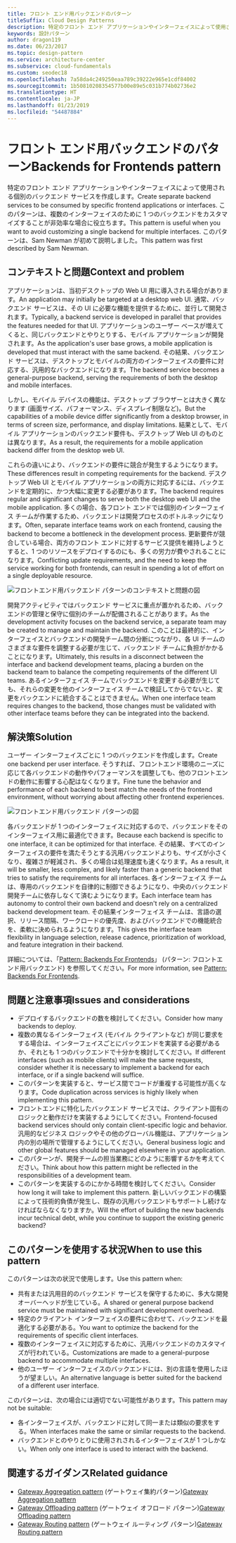 ```yaml
---
title: フロント エンド用バックエンドのパターン
titleSuffix: Cloud Design Patterns
description: 特定のフロント エンド アプリケーションやインターフェイスによって使用される個別のバックエンド サービスを作成します。
keywords: 設計パターン
author: dragon119
ms.date: 06/23/2017
ms.topic: design-pattern
ms.service: architecture-center
ms.subservice: cloud-fundamentals
ms.custom: seodec18
ms.openlocfilehash: 7a58da4c249250eaa789c39222e965e1cdf84002
ms.sourcegitcommit: 1b50810208354577b00e89e5c031b774b02736e2
ms.translationtype: HT
ms.contentlocale: ja-JP
ms.lasthandoff: 01/23/2019
ms.locfileid: "54487884"
---
```

# <a name="backends-for-frontends-pattern"></a><span data-ttu-id="e5f82-104">フロント エンド用バックエンドのパターン</span><span class="sxs-lookup"><span data-stu-id="e5f82-104">Backends for Frontends pattern</span></span>

<span data-ttu-id="e5f82-105">特定のフロント エンド アプリケーションやインターフェイスによって使用される個別のバックエンド サービスを作成します。</span><span class="sxs-lookup"><span data-stu-id="e5f82-105">Create separate backend services to be consumed by specific frontend applications or interfaces.</span></span> <span data-ttu-id="e5f82-106">このパターンは、複数のインターフェイスのために 1 つのバックエンドをカスタマイズすることが非効率な場合に役立ちます。</span><span class="sxs-lookup"><span data-stu-id="e5f82-106">This pattern is useful when you want to avoid customizing a single backend for multiple interfaces.</span></span> <span data-ttu-id="e5f82-107">このパターンは、Sam Newman が初めて説明しました。</span><span class="sxs-lookup"><span data-stu-id="e5f82-107">This pattern was first described by Sam Newman.</span></span>

## <a name="context-and-problem"></a><span data-ttu-id="e5f82-108">コンテキストと問題</span><span class="sxs-lookup"><span data-stu-id="e5f82-108">Context and problem</span></span>

<span data-ttu-id="e5f82-109">アプリケーションは、当初デスクトップの Web UI 用に導入される場合があります。</span><span class="sxs-lookup"><span data-stu-id="e5f82-109">An application may initially be targeted at a desktop web UI.</span></span> <span data-ttu-id="e5f82-110">通常、バックエンド サービスは、その UI に必要な機能を提供するために、並行して開発されます。</span><span class="sxs-lookup"><span data-stu-id="e5f82-110">Typically, a backend service is developed in parallel that provides the features needed for that UI.</span></span> <span data-ttu-id="e5f82-111">アプリケーションのユーザー ベースが増えてくると、同じバックエンドとやりとりする、モバイル アプリケーションが開発されます。</span><span class="sxs-lookup"><span data-stu-id="e5f82-111">As the application's user base grows, a mobile application is developed that must interact with the same backend.</span></span> <span data-ttu-id="e5f82-112">その結果、バックエンド サービスは、デスクトップとモバイルの両方のインターフェイスの要件に対応する、汎用的なバックエンドになります。</span><span class="sxs-lookup"><span data-stu-id="e5f82-112">The backend service becomes a general-purpose backend, serving the requirements of both the desktop and mobile interfaces.</span></span>

<span data-ttu-id="e5f82-113">しかし、モバイル デバイスの機能は、デスクトップ ブラウザーとは大きく異なります (画面サイズ、パフォーマンス、ディスプレイ制限など)。</span><span class="sxs-lookup"><span data-stu-id="e5f82-113">But the capabilities of a mobile device differ significantly from a desktop browser, in terms of screen size, performance, and display limitations.</span></span> <span data-ttu-id="e5f82-114">結果として、モバイル アプリケーションのバックエンド要件も、デスクトップ Web UI のものとは異なります。</span><span class="sxs-lookup"><span data-stu-id="e5f82-114">As a result, the requirements for a mobile application backend differ from the desktop web UI.</span></span>

<span data-ttu-id="e5f82-115">これらの違いにより、バックエンドの要件に競合が発生するようになります。</span><span class="sxs-lookup"><span data-stu-id="e5f82-115">These differences result in competing requirements for the backend.</span></span> <span data-ttu-id="e5f82-116">デスクトップ Web UI とモバイル アプリケーションの両方に対応するには、バックエンドを定期的に、かつ大幅に変更する必要があります。</span><span class="sxs-lookup"><span data-stu-id="e5f82-116">The backend requires regular and significant changes to serve both the desktop web UI and the mobile application.</span></span> <span data-ttu-id="e5f82-117">多くの場合、各フロント エンドでは個別のインターフェイス チームが作業するため、バックエンドは開発プロセスのボトルネックになります。</span><span class="sxs-lookup"><span data-stu-id="e5f82-117">Often, separate interface teams work on each frontend, causing the backend to become a bottleneck in the development process.</span></span> <span data-ttu-id="e5f82-118">更新要件が競合している場合、両方のフロント エンドに対するサービス提供を維持しようとすると、1 つのリソースをデプロイするのにも、多くの労力が費やされることになります。</span><span class="sxs-lookup"><span data-stu-id="e5f82-118">Conflicting update requirements, and the need to keep the service working for both frontends, can result in spending a lot of effort on a single deployable resource.</span></span>

![フロントエンド用バックエンド パターンのコンテキストと問題の図](./_images/backend-for-frontend.png)

<span data-ttu-id="e5f82-120">開発アクティビティではバックエンド サービスに重点が置かれるため、バックエンドの管理と保守に個別のチームが配備されることがあります。</span><span class="sxs-lookup"><span data-stu-id="e5f82-120">As the development activity focuses on the backend service, a separate team may be created to manage and maintain the backend.</span></span> <span data-ttu-id="e5f82-121">このことは最終的に、インターフェイスとバックエンドの開発チーム間の分断につながり、各 UI チームのさまざまな要件を調整する必要が生じて、バックエンド チームに負担がかかることになります。</span><span class="sxs-lookup"><span data-stu-id="e5f82-121">Ultimately, this results in a disconnect between the interface and backend development teams, placing a burden on the backend team to balance the competing requirements of the different UI teams.</span></span> <span data-ttu-id="e5f82-122">あるインターフェイス チームでバックエンドを変更する必要が生じても、それらの変更を他のインターフェイス チームで検証してからでないと、変更をバックエンドに統合することはできません。</span><span class="sxs-lookup"><span data-stu-id="e5f82-122">When one interface team requires changes to the backend, those changes must be validated with other interface teams before they can be integrated into the backend.</span></span>

## <a name="solution"></a><span data-ttu-id="e5f82-123">解決策</span><span class="sxs-lookup"><span data-stu-id="e5f82-123">Solution</span></span>

<span data-ttu-id="e5f82-124">ユーザー インターフェイスごとに 1 つのバックエンドを作成します。</span><span class="sxs-lookup"><span data-stu-id="e5f82-124">Create one backend per user interface.</span></span> <span data-ttu-id="e5f82-125">そうすれば、フロントエンド環境のニーズに応じて各バックエンドの動作やパフォーマンスを調整しても、他のフロントエンドの動作に影響する心配はなくなります。</span><span class="sxs-lookup"><span data-stu-id="e5f82-125">Fine tune the behavior and performance of each backend to best match the needs of the frontend environment, without worrying about affecting other frontend experiences.</span></span>

![フロントエンド用バックエンド パターンの図](./_images/backend-for-frontend-example.png)

<span data-ttu-id="e5f82-127">各バックエンドが 1 つのインターフェイスに対応するので、バックエンドをそのインターフェイス用に最適化できます。</span><span class="sxs-lookup"><span data-stu-id="e5f82-127">Because each backend is specific to one interface, it can be optimized for that interface.</span></span> <span data-ttu-id="e5f82-128">その結果、すべてのインターフェイスの要件を満たそうとする汎用バックエンドよりも、サイズが小さくなり、複雑さが軽減され、多くの場合は処理速度も速くなります。</span><span class="sxs-lookup"><span data-stu-id="e5f82-128">As a result, it will be smaller, less complex, and likely faster than a generic backend that tries to satisfy the requirements for all interfaces.</span></span> <span data-ttu-id="e5f82-129">各インターフェイス チームは、専用のバックエンドを自律的に制御できるようになり、中央のバックエンド開発チームに依存しなくて済むようになります。</span><span class="sxs-lookup"><span data-stu-id="e5f82-129">Each interface team has autonomy to control their own backend and doesn't rely on a centralized backend development team.</span></span> <span data-ttu-id="e5f82-130">その結果インターフェイス チームは、言語の選択、リリース間隔、ワークロードの優先度、およびバックエンドでの機能統合を、柔軟に決められるようになります。</span><span class="sxs-lookup"><span data-stu-id="e5f82-130">This gives the interface team flexibility in language selection, release cadence, prioritization of workload, and feature integration in their backend.</span></span>

<span data-ttu-id="e5f82-131">詳細については、「[Pattern: Backends For Frontends](https://samnewman.io/patterns/architectural/bff/)」 (パターン: フロントエンド用バックエンド) を参照してください。</span><span class="sxs-lookup"><span data-stu-id="e5f82-131">For more information, see [Pattern: Backends For Frontends](https://samnewman.io/patterns/architectural/bff/).</span></span>

## <a name="issues-and-considerations"></a><span data-ttu-id="e5f82-132">問題と注意事項</span><span class="sxs-lookup"><span data-stu-id="e5f82-132">Issues and considerations</span></span>

- <span data-ttu-id="e5f82-133">デプロイするバックエンドの数を検討してください。</span><span class="sxs-lookup"><span data-stu-id="e5f82-133">Consider how many backends to deploy.</span></span>
- <span data-ttu-id="e5f82-134">複数の異なるインターフェイス (モバイル クライアントなど) が同じ要求をする場合は、インターフェイスごとにバックエンドを実装する必要があるか、それとも 1 つのバックエンドで十分かを検討してください。</span><span class="sxs-lookup"><span data-stu-id="e5f82-134">If different interfaces (such as mobile clients) will make the same requests, consider whether it is necessary to implement a backend for each interface, or if a single backend will suffice.</span></span>
- <span data-ttu-id="e5f82-135">このパターンを実装すると、サービス間でコードが重複する可能性が高くなります。</span><span class="sxs-lookup"><span data-stu-id="e5f82-135">Code duplication across services is highly likely when implementing this pattern.</span></span>
- <span data-ttu-id="e5f82-136">フロントエンドに特化したバックエンド サービスでは、クライアント固有のロジックと動作だけを実装するようにしてください。</span><span class="sxs-lookup"><span data-stu-id="e5f82-136">Frontend-focused backend services should only contain client-specific logic and behavior.</span></span> <span data-ttu-id="e5f82-137">汎用的なビジネス ロジックやその他のグローバル機能は、アプリケーション内の別の場所で管理するようにしてください。</span><span class="sxs-lookup"><span data-stu-id="e5f82-137">General business logic and other global features should be managed elsewhere in your application.</span></span>
- <span data-ttu-id="e5f82-138">このパターンが、開発チームの担当業務にどのように影響するかを考えてください。</span><span class="sxs-lookup"><span data-stu-id="e5f82-138">Think about how this pattern might be reflected in the responsibilities of a development team.</span></span>
- <span data-ttu-id="e5f82-139">このパターンを実装するのにかかる時間を検討してください。</span><span class="sxs-lookup"><span data-stu-id="e5f82-139">Consider how long it will take to implement this pattern.</span></span> <span data-ttu-id="e5f82-140">新しいバックエンドの構築によって技術的負債が発生し、既存の汎用バックエンドもサポートし続けなければならなくなりますか。</span><span class="sxs-lookup"><span data-stu-id="e5f82-140">Will the effort of building the new backends incur technical debt, while you continue to support the existing generic backend?</span></span>

## <a name="when-to-use-this-pattern"></a><span data-ttu-id="e5f82-141">このパターンを使用する状況</span><span class="sxs-lookup"><span data-stu-id="e5f82-141">When to use this pattern</span></span>

<span data-ttu-id="e5f82-142">このパターンは次の状況で使用します。</span><span class="sxs-lookup"><span data-stu-id="e5f82-142">Use this pattern when:</span></span>

- <span data-ttu-id="e5f82-143">共有または汎用目的のバックエンド サービスを保守するために、多大な開発オーバーヘッドが生じている。</span><span class="sxs-lookup"><span data-stu-id="e5f82-143">A shared or general purpose backend service must be maintained with significant development overhead.</span></span>
- <span data-ttu-id="e5f82-144">特定のクライアント インターフェイスの要件に合わせて、バックエンドを最適化する必要がある。</span><span class="sxs-lookup"><span data-stu-id="e5f82-144">You want to optimize the backend for the requirements of specific client interfaces.</span></span>
- <span data-ttu-id="e5f82-145">複数のインターフェイスに対応するために、汎用バックエンドのカスタマイズが行われている。</span><span class="sxs-lookup"><span data-stu-id="e5f82-145">Customizations are made to a general-purpose backend to accommodate multiple interfaces.</span></span>
- <span data-ttu-id="e5f82-146">他のユーザー インターフェイスのバックエンドには、別の言語を使用したほうが望ましい。</span><span class="sxs-lookup"><span data-stu-id="e5f82-146">An alternative language is better suited for the backend of a different user interface.</span></span>

<span data-ttu-id="e5f82-147">このパターンは、次の場合には適切でない可能性があります。</span><span class="sxs-lookup"><span data-stu-id="e5f82-147">This pattern may not be suitable:</span></span>

- <span data-ttu-id="e5f82-148">各インターフェイスが、バックエンドに対して同一または類似の要求をする。</span><span class="sxs-lookup"><span data-stu-id="e5f82-148">When interfaces make the same or similar requests to the backend.</span></span>
- <span data-ttu-id="e5f82-149">バックエンドとのやりとりに使用されされるインターフェイスが 1 つしかない。</span><span class="sxs-lookup"><span data-stu-id="e5f82-149">When only one interface is used to interact with the backend.</span></span>

## <a name="related-guidance"></a><span data-ttu-id="e5f82-150">関連するガイダンス</span><span class="sxs-lookup"><span data-stu-id="e5f82-150">Related guidance</span></span>

- <span data-ttu-id="e5f82-151">[Gateway Aggregation pattern](./gateway-aggregation.md) (ゲートウェイ集約パターン)</span><span class="sxs-lookup"><span data-stu-id="e5f82-151">[Gateway Aggregation pattern](./gateway-aggregation.md)</span></span>
- <span data-ttu-id="e5f82-152">[Gateway Offloading pattern](./gateway-offloading.md) (ゲートウェイ オフロード パターン)</span><span class="sxs-lookup"><span data-stu-id="e5f82-152">[Gateway Offloading pattern](./gateway-offloading.md)</span></span>
- <span data-ttu-id="e5f82-153">[Gateway Routing pattern](./gateway-routing.md) (ゲートウェイ ルーティング パターン)</span><span class="sxs-lookup"><span data-stu-id="e5f82-153">[Gateway Routing pattern](./gateway-routing.md)</span></span>
